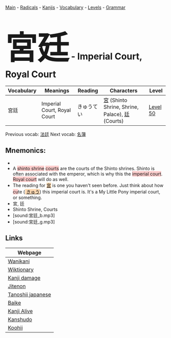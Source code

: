 <style> bigfont {font-size: 100px}</style>
[Main](../README.md) -
[Radicals](../radicals.md) -
[Kanjis](../kanjis.md) -
[Vocabulary](../vocabulary.md) -
[Levels](../levels.md) -
[Grammar](../grammar.md)
# <bigfont> 宮廷</bigfont> - Imperial Court, Royal Court 

| Vocabulary | Meanings | Reading | Characters | Level |
| --- | --- | --- | --- | --- |
| 宮廷 | Imperial Court, Royal Court | きゅうてい |  [宮](../kanjis/宮.md) (Shinto Shrine, Shrine, Palace), [廷](../kanjis/廷.md) (Courts) | [Level 50](../levels/wk_level50.md) |

Previous vocab: [法廷](法廷.md) Next vocab: [名簿](名簿.md) 

## Mnemonics:

* 
* A <span style="background-color:#ffcccb"> shinto shrine</span> <span style="background-color:#ffcccb"> courts</span> are the courts of the Shinto shrines. Shinto is often associated with the emperor, which is why this the <span style="background-color:#ffcccb"> imperial court</span>. <span style="background-color:#ffcccb"> Royal court</span> will do as well.
* The reading for <span style="background-color:#fed8b1"> [宮](https://jisho.org/search/宮)</span> is one you haven't seen before. Just think about how <span style="background-color:#ffcccb"> cu</span>te (<span style="background-color:#fed8b1"> [きゅう](https://jisho.org/search/きゅう)</span>) this imperial court is. It's a My Little Pony imperial court, or something.
* 宮, 廷
* Shinto Shrine, Courts
* [sound:宮廷_b.mp3]
* [sound:宮廷_g.mp3]


## Links 

| Webpage |
| --- |
| [Wanikani          ](https://www.wanikani.com/kanji/宮廷) |
| [Wiktionary        ](https://en.wiktionary.org/wiki/宮廷) |
| [Kanji damage      ](http://www.kanjidamage.com/kanji/search?utf8=✓&q=宮廷) |
| [Jitenon           ](https://jitenon.com/kanji/宮廷) |
| [Tanoshii japanese ](https://www.tanoshiijapanese.com/dictionary/kanji.cfm?k=宮廷) |
| [Baike             ](https://baike.baidu.com/item/宮廷) |
| [Kanji Alive       ](https://app.kanjialive.com/宮廷) |
| [Kanshudo          ](https://www.kanshudo.com/searchmn?q=宮廷) |
| [Koohii            ](https://kanji.koohii.com/study/kanji/宮廷) |

